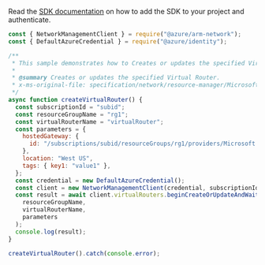 Read the [SDK documentation](https://github.com/Azure/azure-sdk-for-js/blob/%40azure%2Farm-network_28.0.0/sdk/network/arm-network/README.md) on how to add the SDK to your project and authenticate.

```javascript
const { NetworkManagementClient } = require("@azure/arm-network");
const { DefaultAzureCredential } = require("@azure/identity");

/**
 * This sample demonstrates how to Creates or updates the specified Virtual Router.
 *
 * @summary Creates or updates the specified Virtual Router.
 * x-ms-original-file: specification/network/resource-manager/Microsoft.Network/stable/2021-08-01/examples/VirtualRouterPut.json
 */
async function createVirtualRouter() {
  const subscriptionId = "subid";
  const resourceGroupName = "rg1";
  const virtualRouterName = "virtualRouter";
  const parameters = {
    hostedGateway: {
      id: "/subscriptions/subid/resourceGroups/rg1/providers/Microsoft.Network/virtualNetworkGateways/vnetGateway",
    },
    location: "West US",
    tags: { key1: "value1" },
  };
  const credential = new DefaultAzureCredential();
  const client = new NetworkManagementClient(credential, subscriptionId);
  const result = await client.virtualRouters.beginCreateOrUpdateAndWait(
    resourceGroupName,
    virtualRouterName,
    parameters
  );
  console.log(result);
}

createVirtualRouter().catch(console.error);
```
